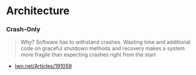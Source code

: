 # Architecture

### Crash-Only

> Why? Software has to withstand crashes. Wasting time and additional code on graceful shutdown methods and recovery makes a system more fragile than expecting crashes right from the start

* [lwn.net/Articles/191059](https://lwn.net/Articles/191059/)



